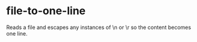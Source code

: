 # file-to-one-line
Reads a file and escapes any instances of \n or \r so the content becomes one line.
